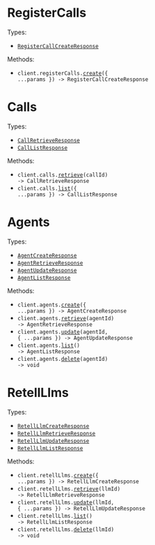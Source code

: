 # RegisterCalls

Types:

- <code><a href="./src/resources/register-calls.ts">RegisterCallCreateResponse</a></code>

Methods:

- <code title="post /register-call">client.registerCalls.<a href="./src/resources/register-calls.ts">create</a>({ ...params }) -> RegisterCallCreateResponse</code>

# Calls

Types:

- <code><a href="./src/resources/calls.ts">CallRetrieveResponse</a></code>
- <code><a href="./src/resources/calls.ts">CallListResponse</a></code>

Methods:

- <code title="get /get-call/{call_id}">client.calls.<a href="./src/resources/calls.ts">retrieve</a>(callId) -> CallRetrieveResponse</code>
- <code title="get /list-calls">client.calls.<a href="./src/resources/calls.ts">list</a>({ ...params }) -> CallListResponse</code>

# Agents

Types:

- <code><a href="./src/resources/agents.ts">AgentCreateResponse</a></code>
- <code><a href="./src/resources/agents.ts">AgentRetrieveResponse</a></code>
- <code><a href="./src/resources/agents.ts">AgentUpdateResponse</a></code>
- <code><a href="./src/resources/agents.ts">AgentListResponse</a></code>

Methods:

- <code title="post /create-agent">client.agents.<a href="./src/resources/agents.ts">create</a>({ ...params }) -> AgentCreateResponse</code>
- <code title="get /get-agent/{agent_id}">client.agents.<a href="./src/resources/agents.ts">retrieve</a>(agentId) -> AgentRetrieveResponse</code>
- <code title="patch /update-agent/{agent_id}">client.agents.<a href="./src/resources/agents.ts">update</a>(agentId, { ...params }) -> AgentUpdateResponse</code>
- <code title="get /list-agents">client.agents.<a href="./src/resources/agents.ts">list</a>() -> AgentListResponse</code>
- <code title="delete /delete-agent/{agent_id}">client.agents.<a href="./src/resources/agents.ts">delete</a>(agentId) -> void</code>

# RetellLlms

Types:

- <code><a href="./src/resources/retell-llms.ts">RetellLlmCreateResponse</a></code>
- <code><a href="./src/resources/retell-llms.ts">RetellLlmRetrieveResponse</a></code>
- <code><a href="./src/resources/retell-llms.ts">RetellLlmUpdateResponse</a></code>
- <code><a href="./src/resources/retell-llms.ts">RetellLlmListResponse</a></code>

Methods:

- <code title="post /create-retell-llm">client.retellLlms.<a href="./src/resources/retell-llms.ts">create</a>({ ...params }) -> RetellLlmCreateResponse</code>
- <code title="get /get-retell-llm/{llm_id}">client.retellLlms.<a href="./src/resources/retell-llms.ts">retrieve</a>(llmId) -> RetellLlmRetrieveResponse</code>
- <code title="patch /update-retell-llm/{llm_id}">client.retellLlms.<a href="./src/resources/retell-llms.ts">update</a>(llmId, { ...params }) -> RetellLlmUpdateResponse</code>
- <code title="get /list-retell-llm">client.retellLlms.<a href="./src/resources/retell-llms.ts">list</a>() -> RetellLlmListResponse</code>
- <code title="delete /delete-retell-llm/{llm_id}">client.retellLlms.<a href="./src/resources/retell-llms.ts">delete</a>(llmId) -> void</code>
